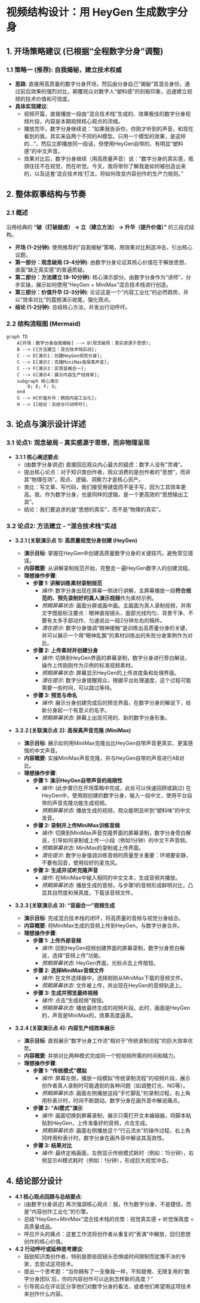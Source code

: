 # 视频结构设计：用 HeyGen 生成数字分身

## 1. 开场策略建议 (已根据“全程数字分身”调整)

### 1.1 策略一 (推荐): 自我揭秘，建立技术权威
- **思路**: 直接用高质量的数字分身开场，然后由分身自己“揭秘”其混合身份，通过前后效果的强烈对比，颠覆观众对数字人“塑料感”的刻板印象，迅速建立视频的技术价值和可信度。
- **具体实现建议**:
    - 视频开篇，直接播放一段由“混合技术栈”生成的、效果极佳的数字分身视频片段，内容是本期视频核心观点的浓缩。
    - 播放完毕，数字分身继续说：“如果我告诉你，你刚才听到的声音，和现在看到的我，其实来自两个不同的AI模型。只用一个模型的效果，是这样的...”，然后立即播放同一段话，但使用HeyGen自带的、有明显“塑料感”的中文声音。
    - 效果对比后，数字分身继续（用高质量声音）说：“数字分身的真实感，瓶颈往往不在视觉，而在听觉。今天，我将带你了解我是如何被创造出来的，以及这套‘混合技术栈’打法，将如何改变内容创作的生产力规则。”

## 2. 整体叙事结构与节奏

### 2.1 概述
沿用经典的 **“破（打破疑虑） -> 立（建立方法） -> 升华（提升价值）”** 的三段式结构。
- **开场 (1-2分钟)**: 使用推荐的“自我揭秘”策略，用效果对比制造冲击，引出核心议题。
- **第一部分：观念破局 (3-4分钟)**: 由数字分身论证其核心价值在于解放思想，直面“缺乏真实感”的普遍质疑。
- **第二部分：方法建立 (8-10分钟)**: 核心演示部分。由数字分身作为“讲师”，分步实操，展示如何使用“HeyGen + MiniMax”混合技术栈进行创造。
- **第三部分：价值升华 (2-3分钟)**: 论证这是一个“内容工业化”的必然趋势，并以“效率对比”的震撼演示收尾，强化观点。
- **结论 (1-2分钟)**: 总结核心方法，并发出行动呼吁。

### 2.2 结构流程图 (Mermaid)
```mermaid
graph TD
    A[开场：数字分身自我揭秘] --> B(观念破局：真实感源于思想);
    B --> C{方法建立：混合技术栈实战};
    C --> D[演示1：创建HeyGen视觉分身];
    C --> E[演示2：克隆MiniMax高保真声音];
    C --> F[演示3：实现音画合一];
    C --> G[演示4：展示内容生产线效率];
    subgraph 核心演示
        D; E; F; G;
    end
    G --> H[价值升华：拥抱内容工业化];
    H --> I[结论：总结与行动呼吁];
```

## 3. 论点与演示设计详述

### 3.1 论点1: 观念破局 - 真实感源于思想，而非物理呈现
- **3.1.1 核心阐述要点**:
    - (由数字分身讲述) 直接回应观众内心最大的疑虑：数字人没有“灵魂”。
    - 提出核心论点：对于知识类创作者，观众消费的是创作者的“思想”，而非其“物理在场”。观点、逻辑、洞察力才是核心资产。
    - 类比：写文章、写代码，我们接受用键盘而不是手写，因为工具效率更高。我，作为数字分身，也是同样的逻辑，是一个更高效的“思想输出工具”。
    - 结论：我们要追求的是“思想的真实”，而不是“物理的真实”。

### 3.2 论点2: 方法建立 - “混合技术栈”实战

- **3.2.1 [关联演示点 1]: 高质量视觉分身创建 (HeyGen)**
    - **演示目标**: 掌握在HeyGen中创建高质量数字分身的关键技巧，避免常见错误。
    - **内容概要**: 从讲解录制规范开始，完整走一遍HeyGen数字人的创建流程。
    - **理想操作步骤**:
        - **步骤 1: 讲解训练素材录制规范**
            - *操作*: 数字分身出现在屏幕一侧进行讲解，主屏幕播放一段**符合规范的、预先录制好的真人演示视频**作为素材示例。
            - *预期屏幕状态*: 画面分屏或画中画。主画面为真人录制视频，并用文字图层标注要点：眼神直视镜头、面部光线均匀、背景干净、不要有太多手部动作、匀速说出一段2分钟左右的稿件。
            - *潜在提示*: 数字分身强调“眼神接触”是训练出高质量分身的关键，并可以展示一个用“眼神乱飘”的素材训练出的失败分身案例作为对比。
        - **步骤 2: 上传素材并创建分身**
            - *操作*: 切换到HeyGen界面的屏幕录制，数字分身进行旁白解说，操作上传刚刚作为示例的标准视频素材。
            - *预期屏幕状态*: 屏幕显示HeyGen的上传进度条和处理界面。
            - *潜在提示*: 数字分身提醒观众，根据平台处理速度，这个过程可能需要一些时间，可以跳过等待。
        - **步骤 3: 预览与命名**
            - *操作*: 展示分身创建完成后的预览界面，在数字分身的解说下，给新分身起一个有意义的名字。
            - *预期屏幕状态*: 屏幕上出现可用的、新的数字分身形象。

- **3.2.2 [关联演示点 2]: 高保真声音克隆 (MiniMax)**
    - **演示目标**: 展示如何用MiniMax克隆出比HeyGen自带声音更真实、更富感情的中文声音。
    - **内容概要**: 实操MiniMax声音克隆，并与HeyGen自带的声音进行AB对比。
    - **理想操作步骤**:
        - **步骤 1: 演示HeyGen自带声音的局限性**
            - *操作*: (此步骤已在开场策略中完成，此处可以快速回顾或跳过) 在HeyGen中，使用刚创建的数字分身，输入一段中文，使用平台自带的声音克隆功能生成视频。
            - *预期屏幕状态*: 播放生成的视频，观众能明显听到“塑料味”的中文发音。
        - **步骤 2: 录制并上传MiniMax训练音频**
            - *操作*: 切换到MiniMax声音克隆界面的屏幕录制，数字分身旁白解说，引导如何录制或上传一小段（例如1分钟）的中文干声音频。
            - *预期屏幕状态*: MiniMax的录制或上传界面。
            - *潜在提示*: 数字分身强调训练音频的质量至关重要：环境要安静，不要有回音，使用较好的麦克风。
        - **步骤 3: 生成并试听克隆声音**
            - *操作*: 在MiniMax中输入相同的中文文本，生成音频并播放。
            - *预期屏幕状态*: 播放生成的音频，与步骤1的音频形成鲜明对比，凸显其自然度和保真度。下载该音频文件。

- **3.2.3 [关联演示点 3]: “音画合一”视频生成**
    - **演示目标**: 完成混合技术栈的闭环，将高质量的音频与视觉分身结合。
    - **内容概要**: 将MiniMax生成的音频上传到HeyGen，与数字分身合并。
    - **理想操作步骤**:
        - **步骤 1: 上传外部音频**
            - *操作*: 回到HeyGen视频创建界面的屏幕录制，数字分身旁白解说，选择“音频上传”功能。
            - *预期屏幕状态*: HeyGen界面，光标点击上传按钮。
        - **步骤 2: 选择MiniMax音频文件**
            - *操作*: 在文件选择器中，选择刚刚从MiniMax下载的音频文件。
            - *预期屏幕状态*: 文件被上传，并出现在HeyGen的音频轨道上。
        - **步骤 3: 生成并预览最终视频**
            - *操作*: 点击“生成视频”按钮。
            - *预期屏幕状态*: 播放最终生成的视频片段。此时，画面是HeyGen的，声音是MiniMax的，效果高度逼真。

- **3.2.4 [关联演示点 4]: 内容生产线效率展示**
    - **演示目标**: 直观展示“数字分身工作流”相对于“传统录制流程”的巨大效率优势。
    - **内容概要**: 并排对比两种模式完成同一个短视频所需的时间和精力。
    - **理想操作步骤**:
        - **步骤 1: “传统模式”模拟**
            - *操作*: 屏幕左侧，播放一段模拟“传统录制流程”的视频片段，展示创作者真人录制时可能遇到的各种问题（如调整灯光、NG等）。
            - *预期屏幕状态*: 画面左侧播放这段“手忙脚乱”的录制过程，右上角用秒表计时，时间不断跳动。数字分身在画外音中解说痛点。
        - **步骤 2: “AI模式”演示**
            - *操作*: 画面切换到屏幕录制，展示只需打开文本编辑器，将脚本粘贴到HeyGen，上传准备好的音频，点击生成。
            - *预期屏幕状态*: 画面右侧播放这个“行云流水”的操作过程，右上角同样用秒表计时。数字分身在画外音中解说其高效性。
        - **步骤 3: 结果对比**
            - *操作*: 最终定格画面，左侧显示传统模式耗时（例如：15分钟），右侧显示AI模式耗时（例如：1分钟），形成巨大视觉冲击。

## 4. 结论部分设计

- **4.1 核心观点回顾与总结要点**:
    - (由数字分身讲述) 再次强调核心观点：我，作为数字分身，不是捷径，而是“内容创作工业化”的引擎。
    - 总结“HeyGen+MiniMax”混合技术栈的优势：视觉真实感 + 听觉保真度 = 高质量成品。
    - 呼应开头的痛点：这套工作流将创作者从重复的“表演”中解放，回归思想创作的核心价值。
- **4.2 行动呼吁或延伸思考建议**:
    - 鼓励知识类创作者，特别是那些因镜头恐惧或时间限制而犹豫不决的专家，去尝试这项技术。
    - 提出一个思考题：“当你拥有了一支像我一样，不知疲倦、无限复用的‘数字分身团队’后，你的内容创作可以达到怎样新的高度？”
    - 引导观众在评论区分享他们对数字分身的看法，或者他们希望用这项技术来创作什么内容。 
